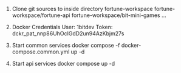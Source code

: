 1. Clone git sources to inside directory fortune-workspace
fortune-workspace/fortune-api
fortune-workspace/bit-mini-games
...

2. Docker Credentials
User: 1bitdev
Token: dckr_pat_nnp86UhOcIGdD2un94AzKbjm27s

3. Start common services
docker compose -f docker-compose.common.yml up -d


4. Start api services
docker compose up -d



